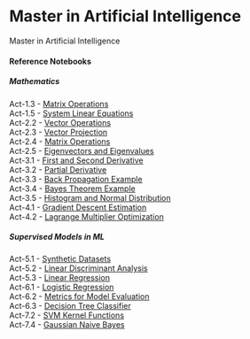 # Master in Artificial Intelligence

Master in Artificial Intelligence

#### Reference Notebooks

##### Mathematics

Act-1.3 - [Matrix Operations](./Aprendizaje_Automatico/Actividad-1/Act-1.3.ipynb)  
Act-1.5 - [System Linear Equations](./Aprendizaje_Automatico/Actividad-1/Act-1.5.ipynb)  
Act-2.2 - [Vector Operations](./Aprendizaje_Automatico/Actividad-2/Act-2.2.ipynb)  
Act-2.3 - [Vector Projection](./Aprendizaje_Automatico/Actividad-2/Act-2.3.ipynb)  
Act-2.4 - [Matrix Operations](./Aprendizaje_Automatico/Actividad-2/Act-2.4.ipynb)  
Act-2.5 - [Eigenvectors and Eigenvalues](./Aprendizaje_Automatico/Actividad-2/Act-2.5.ipynb)  
Act-3.1 - [First and Second Derivative](./Aprendizaje_Automatico/Actividad-3/Act-3.1.ipynb)  
Act-3.2 - [Partial Derivative](./Aprendizaje_Automatico/Actividad-3/Act-3.2.ipynb)  
Act-3.3 - [Back Propagation Example](./Aprendizaje_Automatico/Actividad-3/Act-3.3.ipynb)  
Act-3.4 - [Bayes Theorem Example](./Aprendizaje_Automatico/Actividad-3/Act-3.4.ipynb)  
Act-3.5 - [Histogram and Normal Distribution](./Aprendizaje_Automatico/Actividad-3/Act-3.5.ipynb)  
Act-4.1 - [Gradient Descent Estimation](./Aprendizaje_Automatico/Actividad-4/Act-4.1.ipynb)  
Act-4.2 - [Lagrange Multiplier Optimization](./Aprendizaje_Automatico/Actividad-4/Act-4.2.ipynb)

##### Supervised Models in ML

Act-5.1 - [Synthetic Datasets](./Aprendizaje_Automatico/Actividad-5/Act-5.1.ipynb)  
Act-5.2 - [Linear Discriminant Analysis](./Aprendizaje_Automatico/Actividad-5/Act-5.2.ipynb)  
Act-5.3 - [Linear Regression](./Aprendizaje_Automatico/Actividad-5/Act-5.3.ipynb)  
Act-6.1 - [Logistic Regression](./Aprendizaje_Automatico/Actividad-6/Act-6.1.ipynb)  
Act-6.2 - [Metrics for Model Evaluation](./Aprendizaje_Automatico/Actividad-6/Act-6.2.ipynb)  
Act-6.3 - [Decision Tree Classifier](./Aprendizaje_Automatico/Actividad-6/Act-6.3_Act-6.4.ipynb)  
Act-7.2 - [SVM Kernel Functions](./Aprendizaje_Automatico/Actividad-7/Act-7.2.ipynb)  
Act-7.4 - [Gaussian Naive Bayes](./Aprendizaje_Automatico/Actividad-7/Act-7.4.ipynb)
